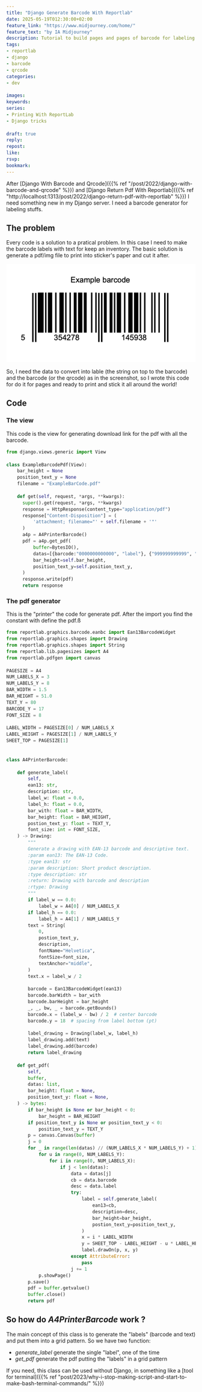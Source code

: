```yaml
---
title: "Django Generate Barcode With Reportlab"
date: 2025-05-19T012:30:00+02:00
feature_link: "https://www.midjourney.com/home/"
feature_text: "by IA Midjourney"
description: Tutorial to build pages and pages of barcode for labeling stuffs
tags:
- reportlab
- django
- barcode
- qrcode
categories:
- dev

images:
keywords:
series:
- Printing With ReportLab
- Django tricks

draft: true
reply:
repost:
like:
rsvp:
bookmark:
---
```


After [Django With Barcode and Qrcode]({{% ref "/post/2022/django-with-barcode-and-qrcode" %}}) and [Django Return Pdf With Reportlab]({{% ref "http://localhost:1313/post/2022/django-return-pdf-with-reportlab" %}}) I need something new in my Django server. I need a barcode generator for labeling stuffs.

## The problem

Every code is a solution to a pratical problem. In this case I need to make the barcode labels with text for keep an inventory.
The basic solution is generate a pdf/img file to print into sticker's paper and cut it after.

![Barcode Example](barcode.png)

So, I need the data to convert into lable (the string on top to the barcode) and the barcode (or the qrcode) as in the screenshot, so I wrote this code for do it for pages and ready to print and stick it all around the world!

## Code

### The view

This code is the view for generating download link for the pdf with all the barcode.

``` python
from django.views.generic import View

class ExampleBarcodePdf(View):
    bar_height = None
    position_text_y = None
    filename = "ExampleBarCode.pdf"

    def get(self, request, *args, **kwargs):
      super().get(request, *args, **kwargs)
      response = HttpResponse(content_type="application/pdf")
      response["Content-Disposition"] = (
          'attachment; filename="' + self.filename + '"'
      )
      a4p = A4PrinterBarcode()
      pdf = a4p.get_pdf(
          buffer=BytesIO(),
          datas=[{barcode:"0000000000000", "label"}, {"999999999999", "other label"}],
          bar_height=self.bar_height,
          position_text_y=self.position_text_y,
      )
      response.write(pdf)
      return response
```

### The pdf generator

This is the "printer" the code for generate pdf.
After the import you find the constant with define the pdf.ß

``` python
from reportlab.graphics.barcode.eanbc import Ean13BarcodeWidget
from reportlab.graphics.shapes import Drawing
from reportlab.graphics.shapes import String
from reportlab.lib.pagesizes import A4
from reportlab.pdfgen import canvas

PAGESIZE = A4
NUM_LABELS_X = 3
NUM_LABELS_Y = 8
BAR_WIDTH = 1.5
BAR_HEIGHT = 51.0
TEXT_Y = 80
BARCODE_Y = 17
FONT_SIZE = 8

LABEL_WIDTH = PAGESIZE[0] / NUM_LABELS_X
LABEL_HEIGHT = PAGESIZE[1] / NUM_LABELS_Y
SHEET_TOP = PAGESIZE[1]


class A4PrinterBarcode:

    def generate_label(
        self,
        ean13: str,
        description: str,
        label_w: float = 0.0,
        label_h: float = 0.0,
        bar_with: float = BAR_WIDTH,
        bar_height: float = BAR_HEIGHT,
        postion_text_y: float = TEXT_Y,
        font_size: int = FONT_SIZE,
    ) -> Drawing:
        """
        Generate a drawing with EAN-13 barcode and descriptive text.
        :param ean13: The EAN-13 Code.
        :type ean13: str
        :param description: Short product description.
        :type description: str
        :return: Drawing with barcode and description
        :rtype: Drawing
        """
        if label_w == 0.0:
            label_w = A4[0] / NUM_LABELS_X
        if label_h == 0.0:
            label_h = A4[1] / NUM_LABELS_Y
        text = String(
            0,
            postion_text_y,
            description,
            fontName="Helvetica",
            fontSize=font_size,
            textAnchor="middle",
        )
        text.x = label_w / 2

        barcode = Ean13BarcodeWidget(ean13)
        barcode.barWidth = bar_with
        barcode.barHeight = bar_height
        _, _, bw, _ = barcode.getBounds()
        barcode.x = (label_w - bw) / 2  # center barcode
        barcode.y = 18  # spacing from label bottom (pt)

        label_drawing = Drawing(label_w, label_h)
        label_drawing.add(text)
        label_drawing.add(barcode)
        return label_drawing

    def get_pdf(
        self,
        buffer,
        datas: list,
        bar_height: float = None,
        position_text_y: float = None,
    ) -> bytes:
        if bar_height is None or bar_height < 0:
            bar_height = BAR_HEIGHT
        if position_text_y is None or position_text_y < 0:
            position_text_y = TEXT_Y
        p = canvas.Canvas(buffer)
        j = 0
        for _ in range(len(datas) // (NUM_LABELS_X * NUM_LABELS_Y) + 1):
            for u in range(0, NUM_LABELS_Y):
                for i in range(0, NUM_LABELS_X):
                    if j < len(datas):
                        data = datas[j]
                        cb = data.barcode
                        desc = data.label
                        try:
                            label = self.generate_label(
                                ean13=cb,
                                description=desc,
                                bar_height=bar_height,
                                postion_text_y=position_text_y,
                            )
                            x = i * LABEL_WIDTH
                            y = SHEET_TOP - LABEL_HEIGHT - u * LABEL_HEIGHT
                            label.drawOn(p, x, y)
                        except AttributeError:
                            pass
                        j += 1
            p.showPage()
        p.save()
        pdf = buffer.getvalue()
        buffer.close()
        return pdf
```

## So how do _A4PrinterBarcode_ work ?

The main concept of this class is to generate the "labels" (barcode and text) and put them into a grid pattern.
So we have two function:

* _generate_label_ generate the single "label", one of the time
* _get_pdf_ generate the pdf putting the "labels" in a grid pattern

If you need, this class can be used without Django, in something like a [tool for terminal]({{% ref "post/2023/why-i-stop-making-script-and-start-to-make-bash-terminal-commands/" %}})
